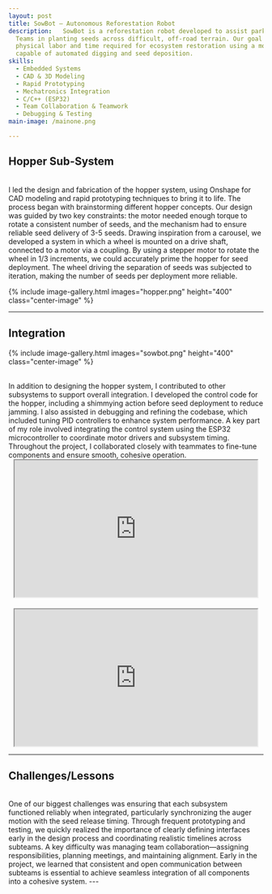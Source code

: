 ```yaml
---
layout: post
title: SowBot – Autonomous Reforestation Robot
description:   SowBot is a reforestation robot developed to assist park rangers and conservation
  Teams in planting seeds across difficult, off-road terrain. Our goal was to reduce the
  physical labor and time required for ecosystem restoration using a modular, robust robot
  capable of automated digging and seed deposition.
skills: 
  - Embedded Systems
  - CAD & 3D Modeling
  - Rapid Prototyping
  - Mechatronics Integration
  - C/C++ (ESP32)
  - Team Collaboration & Teamwork
  - Debugging & Testing
main-image: /mainone.png

---
```

## Hopper Sub-System
<br>
I led the design and fabrication of the hopper system, using Onshape for CAD modeling and rapid prototyping techniques to bring it to life. The process began with brainstorming different hopper concepts. Our design was guided by two key constraints: the motor needed enough torque to rotate a consistent number of seeds, and the mechanism had to ensure reliable seed delivery of 3-5 seeds. Drawing inspiration from a carousel, we developed a system in which a wheel is mounted on a drive shaft, connected to a motor via a coupling. By using a stepper motor to rotate the wheel in 1/3 increments, we could accurately prime the hopper for seed deployment. The wheel driving the separation of seeds was subjected to iteration, making the number of seeds per deployment more reliable. 

{% include image-gallery.html images="hopper.png" height="400" class="center-image" %}

---
## Integration 

{% include image-gallery.html images="sowbot.png" height="400" class="center-image" %}

<br>
In addition to designing the hopper system, I contributed to other subsystems to support overall integration. I developed the control code for the hopper, including a shimmying action before seed deployment to reduce jamming. I also assisted in debugging and refining the codebase, which included tuning PID controllers to enhance system performance. A key part of my role involved integrating the control system using the ESP32 microcontroller to coordinate motor drivers and subsystem timing. Throughout the project, I collaborated closely with teammates to fine-tune components and ensure smooth, cohesive operation.

<div style="display: flex; gap: 20px; flex-wrap: wrap; justify-content: center;">
  <iframe 
    src="https://drive.google.com/file/d/1m13GEsIZ6455jdMWJlNQItRlpvLleaXC/view?usp=sharing" 
    width="480" 
    height="270" 
    allowfullscreen>
  </iframe>

  <iframe 
    src="https://drive.google.com/file/d/1xCHdNiT26Q4H63RCSos_WXoL1GXe5sSa/view?usp=sharing" 
    width="480" 
    height="270" 
    allowfullscreen>
  </iframe>
</div>

---
## Challenges/Lessons
<br>
 One of our biggest challenges was ensuring that each subsystem functioned reliably when 
integrated, particularly synchronizing the auger motion with the seed release timing. Through 
frequent prototyping and testing, we quickly realized the importance of clearly defining 
interfaces early in the design process and coordinating realistic timelines across subteams. 
A key difficulty was managing team collaboration—assigning responsibilities, planning meetings,
and maintaining alignment. Early in the project, we learned that consistent and open communication 
between subteams is essential to achieve seamless integration of all components into a cohesive system.
---


